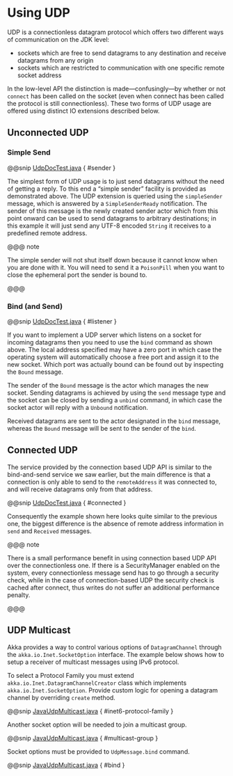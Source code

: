 # Using UDP

UDP is a connectionless datagram protocol which offers two different ways of
communication on the JDK level:

>
 * sockets which are free to send datagrams to any destination and receive
datagrams from any origin
 * sockets which are restricted to communication with one specific remote
socket address

In the low-level API the distinction is made—confusingly—by whether or not
`connect` has been called on the socket (even when connect has been
called the protocol is still connectionless). These two forms of UDP usage are
offered using distinct IO extensions described below.

## Unconnected UDP

### Simple Send

@@snip [UdpDocTest.java](code/jdocs/io/UdpDocTest.java) { #sender }

The simplest form of UDP usage is to just send datagrams without the need of
getting a reply. To this end a “simple sender” facility is provided as
demonstrated above. The UDP extension is queried using the
`simpleSender` message, which is answered by a `SimpleSenderReady`
notification. The sender of this message is the newly created sender actor
which from this point onward can be used to send datagrams to arbitrary
destinations; in this example it will just send any UTF-8 encoded
`String` it receives to a predefined remote address.

@@@ note

The simple sender will not shut itself down because it cannot know when you
are done with it. You will need to send it a `PoisonPill` when you
want to close the ephemeral port the sender is bound to.

@@@

### Bind (and Send)

@@snip [UdpDocTest.java](code/jdocs/io/UdpDocTest.java) { #listener }

If you want to implement a UDP server which listens on a socket for incoming
datagrams then you need to use the `bind` command as shown above. The
local address specified may have a zero port in which case the operating system
will automatically choose a free port and assign it to the new socket. Which
port was actually bound can be found out by inspecting the `Bound`
message.

The sender of the `Bound` message is the actor which manages the new
socket. Sending datagrams is achieved by using the `send` message type
and the socket can be closed by sending a `unbind` command, in which
case the socket actor will reply with a `Unbound` notification.

Received datagrams are sent to the actor designated in the `bind`
message, whereas the `Bound` message will be sent to the sender of the
`bind`.

## Connected UDP

The service provided by the connection based UDP API is similar to the
bind-and-send service we saw earlier, but the main difference is that a
connection is only able to send to the `remoteAddress` it was connected to,
and will receive datagrams only from that address.

@@snip [UdpDocTest.java](code/jdocs/io/UdpDocTest.java) { #connected }

Consequently the example shown here looks quite similar to the previous one,
the biggest difference is the absence of remote address information in
`send` and `Received` messages.

@@@ note

There is a small performance benefit in using connection based UDP API over
the connectionless one.  If there is a SecurityManager enabled on the system,
every connectionless message send has to go through a security check, while
in the case of connection-based UDP the security check is cached after
connect, thus writes do not suffer an additional performance penalty.

@@@

## UDP Multicast

Akka provides a way to control various options of `DatagramChannel` through the
`akka.io.Inet.SocketOption` interface. The example below shows
how to setup a receiver of multicast messages using IPv6 protocol.

To select a Protocol Family you must extend `akka.io.Inet.DatagramChannelCreator`
class which implements `akka.io.Inet.SocketOption`. Provide custom logic
for opening a datagram channel by overriding `create` method.

@@snip [JavaUdpMulticast.java](code/jdocs/io/JavaUdpMulticast.java) { #inet6-protocol-family }

Another socket option will be needed to join a multicast group.

@@snip [JavaUdpMulticast.java](code/jdocs/io/JavaUdpMulticast.java) { #multicast-group }

Socket options must be provided to `UdpMessage.bind` command.

@@snip [JavaUdpMulticast.java](code/jdocs/io/JavaUdpMulticast.java) { #bind }